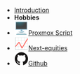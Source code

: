 - [Introduction](README.md)
- **Hobbies**
- [![desktop-computer](assets/img/desktop-computer.svg)Proxmox Script](https://github.com/karlcc/Proxmox)
- [![stockchart](assets/img/stockchart.svg)Next-equities](https://next.karldigi.dev)
- [![Github](assets/img/github.svg)Github](https://github.com/karlcc)
